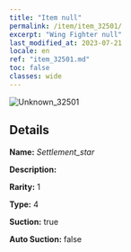 ```yaml
---
title: "Item null"
permalink: /item/item_32501/
excerpt: "Wing Fighter null"
last_modified_at: 2023-07-21
locale: en
ref: "item_32501.md"
toc: false
classes: wide
---
```



 ![Unknown_32501](/images/item/Settlement_star_p.png)



## Details

 **Name:** *Settlement_star* 

 **Description:** 

 **Rarity:** 1 

 **Type:** 4 

 **Suction:** true 

 **Auto Suction:** false 


